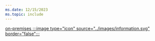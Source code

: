 ```yaml
---
ms.date: 12/15/2023
ms.topic: include
---
```


[on-premises :::image type="icon" source="../images/information.svg" border="false":::](../../hello-how-it-works-technology.md#on-premises-deployment "For organizations using Active Directory identities, not synchronized to Microsoft Entra ID. Device management is usually done via Group Policy")
